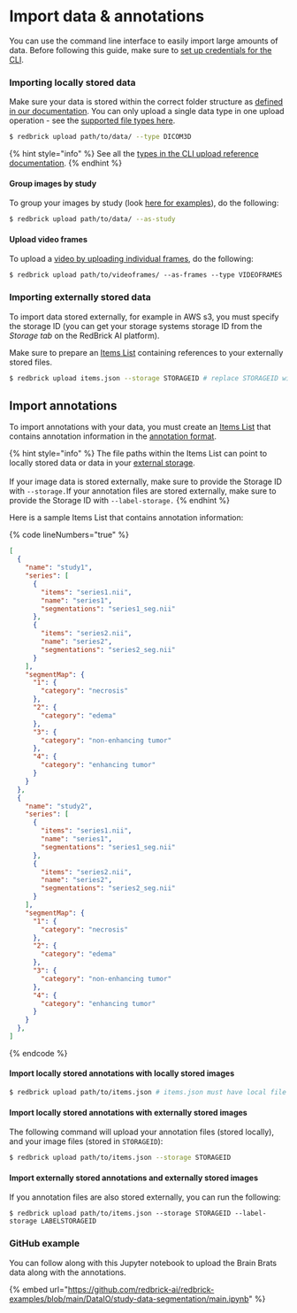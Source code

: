 # Import data & annotations

You can use the command line interface to easily import large amounts of data. Before following this guide, make sure to [set up credentials for the CLI](./).

### Importing locally stored data

Make sure your data is stored within the correct folder structure as [defined in our documentation](../../importing-data/direct-data-upload.md). You can only upload a single data type in one upload operation - see the [supported file types here](../../importing-data/direct-data-upload.md).

```bash
$ redbrick upload path/to/data/ --type DICOM3D
```

{% hint style="info" %}
See all the [types in the CLI upload reference documentation](https://redbrick-sdk.readthedocs.io/en/stable/cli.html#Positional%20Arguments\_repeat8).
{% endhint %}

#### Group images by study

To group your images by study (look [here for examples](../../importing-data/direct-data-upload.md)), do the following:&#x20;

```bash
$ redbrick upload path/to/data/ --as-study
```

#### Upload video frames

To upload a [video by uploading individual frames](../../importing-data/direct-data-upload.md#video-frames), do the following:

```
$ redbrick upload path/to/videoframes/ --as-frames --type VIDEOFRAMES
```

### Importing externally stored data

To import data stored externally, for example in AWS s3, you must specify the storage ID (you can get your storage systems storage ID from the _Storage tab_ on the RedBrick AI platform).&#x20;

Make sure to prepare an [Items List](../../importing-data/import-cloud-data.md#items-list) containing references to your externally stored files.

```bash
$ redbrick upload items.json --storage STORAGEID # replace STORAGEID with your Storage ID
```

## Import annotations

To import annotations with your data, you must create an [Items List](broken-reference) that contains annotation information in the [annotation format](../reference/annotation-format.md).

{% hint style="info" %}
The file paths within the Items List can point to locally stored data or data in your [external storage](../../importing-data/configuring-external-storage/). \
\
If your image data is stored externally, make sure to provide the Storage ID with `--storage.`If your annotation files are stored externally, make sure to provide the Storage ID with `--label-storage.`
{% endhint %}

Here is a sample Items List that contains annotation information:&#x20;

{% code lineNumbers="true" %}
```json
[
  {
    "name": "study1",
    "series": [
      {
        "items": "series1.nii",
        "name": "series1",
        "segmentations": "series1_seg.nii"
      },
      {
        "items": "series2.nii",
        "name": "series2",
        "segmentations": "series2_seg.nii"
      }
    ],
    "segmentMap": {
      "1": {
        "category": "necrosis"
      },
      "2": {
        "category": "edema"
      },
      "3": {
        "category": "non-enhancing tumor"
      },
      "4": {
        "category": "enhancing tumor"
      }
    }
  },
  {
    "name": "study2",
    "series": [
      {
        "items": "series1.nii",
        "name": "series1",
        "segmentations": "series1_seg.nii"
      },
      {
        "items": "series2.nii",
        "name": "series2",
        "segmentations": "series2_seg.nii"
      }
    ],
    "segmentMap": {
      "1": {
        "category": "necrosis"
      },
      "2": {
        "category": "edema"
      },
      "3": {
        "category": "non-enhancing tumor"
      },
      "4": {
        "category": "enhancing tumor"
      }
    }
  },
]
```
{% endcode %}

#### Import locally stored annotations with locally stored images

```bash
$ redbrick upload path/to/items.json # items.json must have local file paths.
```

#### Import locally stored annotations with externally stored images

The following command will upload your annotation files (stored locally), and your image files (stored in `STORAGEID`):

```bash
$ redbrick upload path/to/items.json --storage STORAGEID
```

#### Import externally stored annotations and externally stored images

If you annotation files are also stored externally, you can run the following:&#x20;

```
$ redbrick upload path/to/items.json --storage STORAGEID --label-storage LABELSTORAGEID
```

### GitHub example

You can follow along with this Jupyter notebook to upload the Brain Brats data along with the annotations.&#x20;

{% embed url="https://github.com/redbrick-ai/redbrick-examples/blob/main/DataIO/study-data-segmentation/main.ipynb" %}
